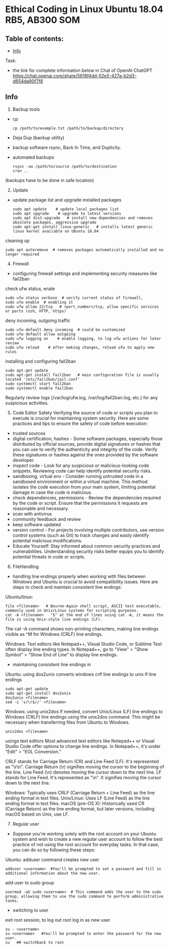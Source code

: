 # Ethical Coding in Linux Ubuntu 18.04 RB5, AB300 SOM
## Table of contents:
* [Info](#info)

Task:
- the link for complete information below in Chat of OpenAI ChatGPT
https://chat.openai.com/share/5618f4dd-52e5-427a-b2d3-d654da90f7f8

## Info
1. Backup tools
- cp

      cp /path/to/example.txt /path/to/backup/directory

- Deja Dup (backup utility)
- backup software
rsync, Back In Time, and Duplicity.
- automated backups
  
      rsync -av /path/to/source /path/to/destination
      cron ..

(backups have to be done in safe location)

2. Update
- update package list and upgrade installed packages

      sudo apt update    # update local packages list 
      sudo apt upgrade    # upgrade to latest versions
      sudo apt dist-upgrade   # install new dependencies and removes obsolete packages, aggressive upgrade
      sudo apt-get install linux-generic   # installs latest generic linux kernel available on Ubuntu 18.04

cleaning up 

    sudo apt autoremove  # removes packages automatically installed and no longer required


4. Firewall
- configuring firewall settings and implementing security measures like fail2ban

check ufw status, enale 

    sudo ufw status verbose  # verify current status of firewall, 
    sudo ufw enable  # enabling it
    sudo ufw allow 22/tcp   # <port_number>/tcp, allow specific services or ports (ssh, HTTP, https)

deny incoming, outgoing traffic

    sudo ufw default deny incoming  # could be customized
    sudo ufw default allow outgoing
    sudo ufw logging on    # enable logging, to log ufw actions for later review
    sudo ufw reload    # after making changes, reload ufw to apply new rules

installing and configuring fail2ban

    sudo apt-get update
    sudo apt-get install fail2ban   # main configuration file is usually located '/etc/fail2ban/jail.conf'
    sudo systemctl start fail2ban
    sudo systemctl enable fail2ban

Regularly review logs (/var/log/ufw.log, /var/log/fail2ban.log, etc.) for any suspicious activities.

5. Code  Editor Safety
Verifying the source of code or scripts you plan to execute is crucial for maintaining system security. Here are some practices and tips to ensure the safety of code before execution:
- trusted sources
- digital certification, hashes - Some software packages, especially those distributed by official sources, provide digital signatures or hashes that you can use to verify the authenticity and integrity of the code. Verify these signatures or hashes against the ones provided by the software developer.
- inspect code - Look for any suspicious or malicious-looking code snippets. Reviewing code can help identify potential security risks.
- sandboxing, virtual env - Consider running untrusted code in a sandboxed environment or within a virtual machine. This method isolates the code execution from your main system, limiting potential damage in case the code is malicious.
- check dependencies, permissions - Review the dependencies required by the code or script. Ensure that the permissions it requests are reasonable and necessary.
- scan with antivirus
- community feedback and review
- keep software updated
- version control - For projects involving multiple contributors, use version control systems (such as Git) to track changes and easily identify potential malicious modifications.
- Educate Yourself: Stay informed about common security practices and vulnerabilities. Understanding security risks better equips you to identify potential threats in code or scripts.

6. FileHandling
- handling line endings properly when working with files between Windows and Ubuntu is crucial to avoid compatibility issues. Here are steps to check and maintain consistent line endings:

Ubuntu/linux:

    file <filename>   # Bourne-Again shell script, ASCII text executable, commonly used in Unix/Linux systems for scripting purposes.
    cat -A <filename>   "$" at the end of lines using cat -A, it means the file is using Unix-style line endings (LF).
The cat -A command shows non-printing characters, making line endings visible as ^M for Windows (CRLF) line endings.

Windows:
Text editors like Notepad++, Visual Studio Code, or Sublime Text often display line ending types. In Notepad++, go to "View" > "Show Symbol" > "Show End of Line" to display line endings.

- maintaining consistent line endings in 

Ubuntu:
using dos2unix
converts windows crlf line endings to unix lf line endings

    sudo apt-get update
    sudo apt-get install dos2unix  
    dos2unix <filename>
    sed -i 's/\r$//' <filename>

Windows:
using unix2dos
If needed, convert Unix/Linux (LF) line endings to Windows (CRLF) line endings using the unix2dos command. This might be necessary when transferring files from Ubuntu to Windows.
    
    unix2dos <filename>

usings text editors
Most advanced text editors like Notepad++ or Visual Studio Code offer options to change line endings. In Notepad++, it's under "Edit" > "EOL Conversion."

CRLF stands for Carriage Return (CR) and Line Feed (LF). It's represented as "\r\n".
Carriage Return (\r) signifies moving the cursor to the beginning of the line.
Line Feed (\n) denotes moving the cursor down to the next line.
LF stands for Line Feed. It's represented as "\n". It signifies moving the cursor down to the next line.

Windows: Typically uses CRLF (Carriage Return + Line Feed) as the line ending format in text files.
Unix/Linux: Uses LF (Line Feed) as the line ending format in text files.
macOS (pre-OS X): Historically used CR (Carriage Return) as the line ending format, but later versions, including macOS based on Unix, use LF.


7. Regular user

- Suppose you're working solely with the root account on your Ubuntu system and wish to create a new regular user account to follow the best practice of not using the root account for everyday tasks. In that case, you can do so by following these steps:

Ubuntu:
adduser command creates new user

    adduser <username>  #You'll be prompted to set a password and fill in additional information about the new user.

add user to sudo group

    usermod -aG sudo <username>  # This command adds the user to the sudo group, allowing them to use the sudo command to perform administrative tasks.

- switching to user

exit root session, to log out root
log in as new user

    su - <username>
    su <username>   #You'll be prompted to enter the password for the new user.
    su   ## switchback to root

    
